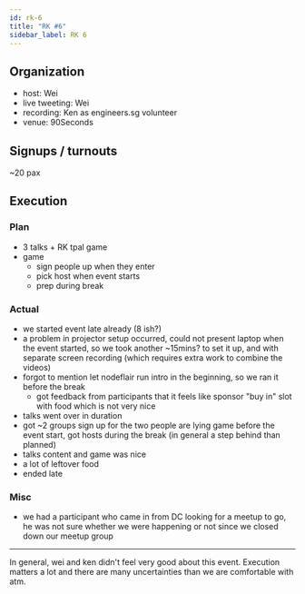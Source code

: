 ```yaml
---
id: rk-6
title: "RK #6"
sidebar_label: RK 6
---
```


## Organization

- host: Wei
- live tweeting: Wei
- recording: Ken as engineers.sg volunteer
- venue: 90Seconds

## Signups / turnouts

~20 pax

## Execution

### Plan

- 3 talks + RK tpal game
- game
  - sign people up when they enter
  - pick host when event starts
  - prep during break

### Actual

- we started event late already (8 ish?)
- a problem in projector setup occurred, could not present laptop when the event started, so we took another ~15mins? to set it up, and with separate screen recording (which requires extra work to combine the videos)
- forgot to mention let nodeflair run intro in the beginning, so we ran it before the break
  - got feedback from participants that it feels like sponsor "buy in" slot with food which is not very nice
- talks went over in duration
- got ~2 groups sign up for the two people are lying game before the event start, got hosts during the break (in general a step behind than planned)
- talks content and game was nice
- a lot of leftover food
- ended late

### Misc

- we had a participant who came in from DC looking for a meetup to go, he was not sure whether we were happening or not since we closed down our meetup group

---

In general, wei and ken didn't feel very good about this event. Execution matters a lot and there are many uncertainties than we are comfortable with atm.
